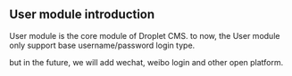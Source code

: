 ## User module introduction

User module is the core module of Droplet CMS.
to now, the User module only support base username/password login type.

but in the future, we will add wechat, weibo login and other open platform.
